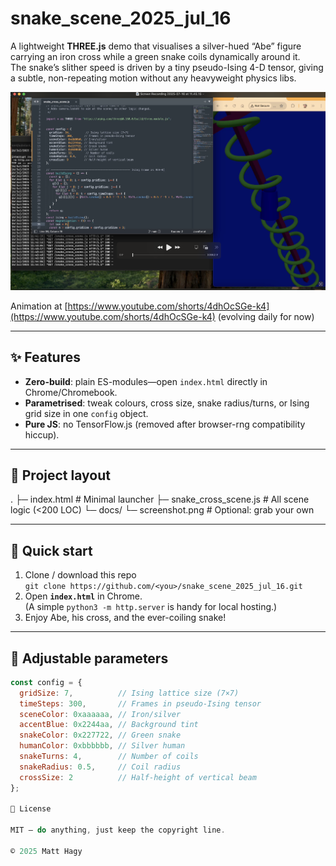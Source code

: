 # snake_scene_2025_jul_16

A lightweight **THREE.js** demo that visualises a silver-hued “Abe” figure carrying an iron cross while a green snake coils dynamically around it.  
The snake’s slither speed is driven by a tiny pseudo-Ising 4-D tensor, giving a subtle, non-repeating motion without any heavyweight physics libs.

![Screenshot](./screenshot.png)

Animation at [https://www.youtube.com/shorts/4dhOcSGe-k4](https://www.youtube.com/shorts/4dhOcSGe-k4) (evolving daily for now)

---

## ✨ Features
- **Zero-build**: plain ES-modules—open `index.html` directly in Chrome/Chromebook.
- **Parametrised**: tweak colours, cross size, snake radius/turns, or Ising grid size in one `config` object.
- **Pure JS**: no TensorFlow.js (removed after browser-rng compatibility hiccup).

---

## 📂 Project layout

.
├─ index.html            # Minimal launcher
├─ snake_cross_scene.js  # All scene logic (<200 LOC)
└─ docs/
└─ screenshot.png     # Optional: grab your own

---

## 🚀 Quick start
1. Clone / download this repo  
   `git clone https://github.com/<you>/snake_scene_2025_jul_16.git`
2. Open **`index.html`** in Chrome.  
   (A simple `python3 -m http.server` is handy for local hosting.)
3. Enjoy Abe, his cross, and the ever-coiling snake!

---

## 🔧 Adjustable parameters
```js
const config = {
  gridSize: 7,          // Ising lattice size (7×7)
  timeSteps: 300,       // Frames in pseudo-Ising tensor
  sceneColor: 0xaaaaaa, // Iron/silver
  accentBlue: 0x2244aa, // Background tint
  snakeColor: 0x227722, // Green snake
  humanColor: 0xbbbbbb, // Silver human
  snakeTurns: 4,        // Number of coils
  snakeRadius: 0.5,     // Coil radius
  crossSize: 2          // Half-height of vertical beam
};

📝 License

MIT — do anything, just keep the copyright line.

© 2025 Matt Hagy
